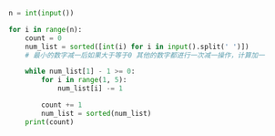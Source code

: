 
<BlogInfo id="1155" title="31.学习减法" author="白日梦想猿" pv=0 read_times=0 pre_cost_time="0分15秒" category="算法" tag_list="['算法']" create_time="2022.03.25 09:39:59" update_time="2022.03.25 09:58:56" />

```python
n = int(input())

for i in range(n):
    count = 0
    num_list = sorted([int(i) for i in input().split(' ')])
    # 最小的数字减一后如果大于等于0 其他的数字都进行一次减一操作，计算加一

    while num_list[1] - 1 >= 0:
        for i in range(1, 5):
            num_list[i] -= 1

        count += 1
        num_list = sorted(num_list)
    print(count)

```
